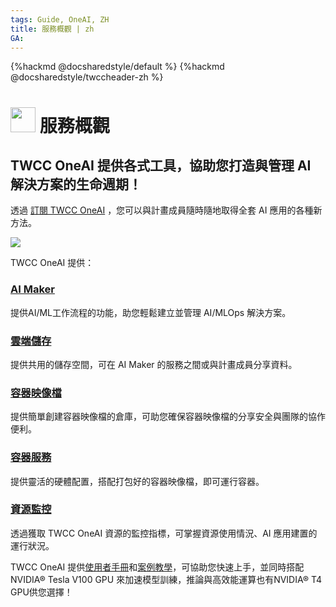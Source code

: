 ```yaml
---
tags: Guide, OneAI, ZH
title: 服務概觀 | zh
GA: 
---
```


{%hackmd @docsharedstyle/default %}
{%hackmd @docsharedstyle/twccheader-zh %}


<style>
</style>

# <img class="icon" src="https://cos.twcc.ai/SYS-MANUAL/uploads/upload_a997c10eb5d383ad9ec2ae25a359f64e.png" width="40" height="40"> 服務概觀 


## TWCC OneAI 提供各式工具，協助您打造與管理 AI 解決方案的生命週期！


透過 [訂閱 TWCC OneAI](https://man.twcc.ai/@preview-twccdocs/oneai-subscription-policy-zh) ，您可以與計畫成員隨時隨地取得全套 AI 應用的各種新方法。

![](https://cos.twcc.ai/SYS-MANUAL/uploads/upload_17ca3bdc0b7cad474497f9ee929130ec.png)

TWCC OneAI 提供：


### [AI Maker](https://docs.oneai.twcc.ai/s/QFn7N5R-H) 

提供AI/ML工作流程的功能，助您輕鬆建立並管理 AI/MLOps 解決方案。

### [雲端儲存](https://docs.oneai.twcc.ai/s/_F4C_EzEa)  

提供共用的儲存空間，可在 AI Maker 的服務之間或與計畫成員分享資料。

### [容器映像檔](https://docs.aimaker.twcc.ai/s/WAoPe4Au5)  

提供簡單創建容器映像檔的倉庫，可助您確保容器映像檔的分享安全與團隊的協作便利。

### [容器服務](https://docs.oneai.twcc.ai/s/yGbG4JJyi)  

提供靈活的硬體配置，搭配打包好的容器映像檔，即可運行容器。

### [資源監控](https://docs.oneai.twcc.ai/s/gEQO9lvF8)  

透過獲取 TWCC OneAI 資源的監控指標，可掌握資源使用情況、AI 應用建置的運行狀況。

TWCC OneAI 提供[使用者手冊](https://docs.oneai.twcc.ai/s/QFn7N5R-H)和[案例教學](https://docs.oneai.twcc.ai/s/_HBb4EcUs)，可協助您快速上手，並同時搭配 NVIDIA® Tesla V100 GPU 來加速模型訓練，推論與高效能運算也有NVIDIA® T4 GPU供您選擇！
